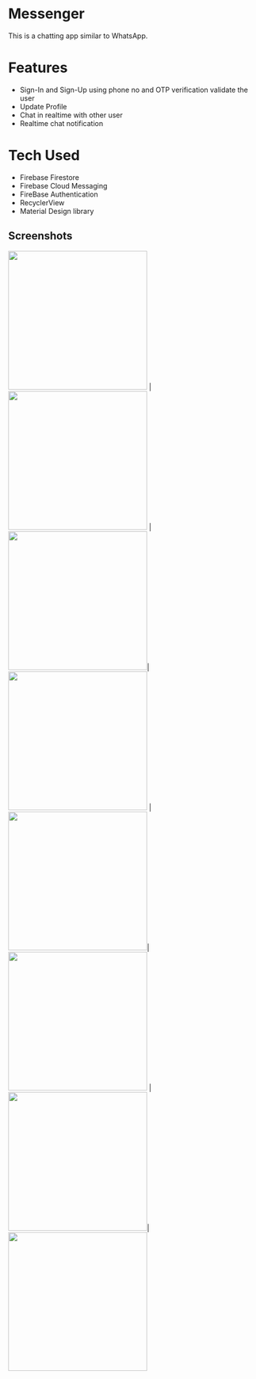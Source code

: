 # Messenger
This is a chatting app similar to WhatsApp. 

# Features
- Sign-In and Sign-Up using phone no and OTP verification validate the user
- Update Profile
- Chat in realtime with other user
- Realtime chat notification

# Tech Used
- Firebase Firestore
- Firebase Cloud Messaging
- FireBase Authentication
- RecyclerView
- Material Design library

## Screenshots
<img src="https://i.imgur.com/ufYCBUY.jpg" width="280px"> | <img src="https://i.imgur.com/UNxAVwv.jpg" width="280px"> | <img src="https://i.imgur.com/7RiEpc2.jpg" width="280px">| <img src="https://i.imgur.com/EWwUzeZ.jpg" width="280px"> | <img src="https://i.imgur.com/NyYjYFR.jpg" width="280px">| <img src="https://i.imgur.com/3UlHgBm.jpg" width="280px"> | <img src="https://i.imgur.com/2yUCrDj.jpg" width="280px">| <img src="https://i.imgur.com/enUtKx6.jpg" width="280px"> 